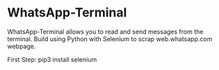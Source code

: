 # WhatsApp-Terminal
WhatsApp-Terminal allows you to read and send messages from the terminal. 
Build using Python with Selenium to scrap web.whatsapp.com webpage.

First Step:
pip3 install selenium
